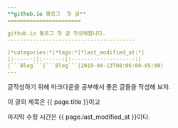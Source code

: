 ```yaml
---
**github.io 블로그  첫 글**
=======================

github.io 블로그 첫 글 작성해봅니다.
----------------------------------------

|*categories:*|*tags:*|*last_modified_at:*|
|:------:|:------:|:--------------------:|
|```Blog```|```Blog```|2019-04-13T08:06:00-05:00|
---
```


글작성하기 위해 마크다운을 공부해서 
좋은 글들을 작성해 보자.

이 글의 제목은 {{ page.title }}이고

마지막 수정 시간은 {{ page.last_modified_at }}이다.
